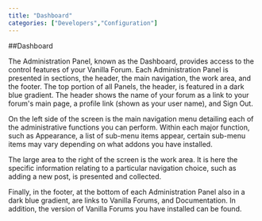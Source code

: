 ```yaml
---
title: "Dashboard"
categories: ["Developers","Configuration"]
---
```

##Dashboard

The Administration Panel, known as the Dashboard, provides access to the control features of your Vanilla Forum. Each Administration Panel is presented in sections, the header, the main navigation, the work area, and the footer. The top portion of all Panels, the header, is featured in a dark blue gradient. The header shows the name of your forum as a link to your forum's main page, a profile link (shown as your user name), and Sign Out.

On the left side of the screen is the main navigation menu detailing each of the administrative functions you can perform. Within each major function, such as Appearance, a list of sub-menu items appear, certain sub-menu items may vary depending on what addons you have installed.

The large area to the right of the screen is the work area. It is here the specific information relating to a particular navigation choice, such as adding a new post, is presented and collected.

Finally, in the footer, at the bottom of each Administration Panel also in a dark blue gradient, are links to Vanilla Forums, and Documentation. In addition, the version of Vanilla Forums you have installed can be found.

